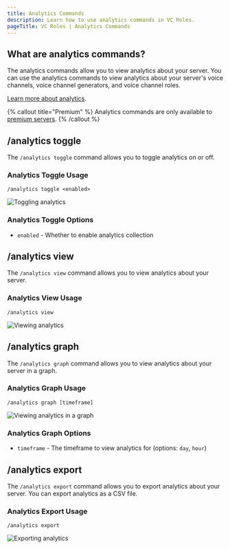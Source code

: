 ```yaml
---
title: Analytics Commands
description: Learn how to use analytics commands in VC Roles.
pageTitle: VC Roles | Analytics Commands
---
```


## What are analytics commands?

The analytics commands allow you to view analytics about your server. You can use the analytics commands to view analytics about your server's voice channels, voice channel generators, and voice channel roles.

[Learn more about analytics](/docs/features/analytics).

{% callout title="Premium" %}
Analytics commands are only available to [premium servers](/pricing).
{% /callout %}

## /analytics toggle

The `/analytics toggle` command allows you to toggle analytics on or off.

### Analytics Toggle Usage

`/analytics toggle <enabled>`

![Toggling analytics](/assets/analytics-toggle-command.png)

### Analytics Toggle Options

- `enabled` - Whether to enable analytics collection

## /analytics view

The `/analytics view` command allows you to view analytics about your server.

### Analytics View Usage

`/analytics view`

![Viewing analytics](/assets/analytics-view-command.png)

## /analytics graph

The `/analytics graph` command allows you to view analytics about your server in a graph.

### Analytics Graph Usage

`/analytics graph [timeframe]`

![Viewing analytics in a graph](/assets/analytics-graph-command.png)

### Analytics Graph Options

- `timeframe` - The timeframe to view analytics for (options: `day`, `hour`)

## /analytics export

The `/analytics export` command allows you to export analytics about your server. You can export analytics as a CSV file.

### Analytics Export Usage

`/analytics export`

![Exporting analytics](/assets/analytics-export-command.png)
